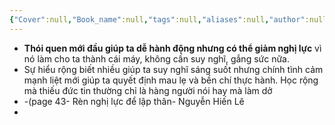 ```yaml
---
{"Cover":null,"Book_name":null,"tags":null,"aliases":null,"author":null,"link":null,"dg-publish":true,"permalink":"/Book_ Reading 2024/Những câu nói hay trong sách/Những yếu tố ảnh hưởng đến nghị lực/","dgPassFrontmatter":true,"noteIcon":"2","created":"2023-12-15T06:59:26.646+07:00","updated":"2023-12-21T17:56:41.000+07:00"}
---
```


- **Thói quen mới đầu giúp ta dễ hành động nhưng có thể giảm nghị lực** vì nó làm cho ta thành cái máy, không cần suy nghĩ, gắng sức nữa.
- Sự hiểu rộng biết nhiều giúp ta suy nghĩ sáng suốt nhưng chính tình cảm mạnh liệt mới giúp ta quyết định mau lẹ và bền chí thực hành. Học rộng mà thiếu đức tin thường chỉ là hàng người nói hay mà làm dở 
- -(page 43- Rèn nghị lực để lập thân- Nguyễn Hiến Lê
-